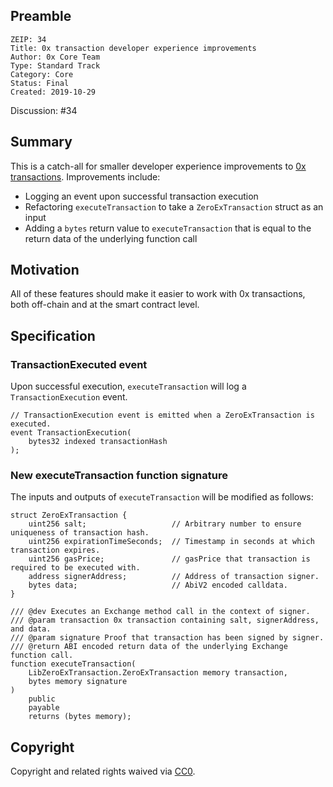 ## Preamble

```
ZEIP: 34
Title: 0x transaction developer experience improvements
Author: 0x Core Team
Type: Standard Track
Category: Core
Status: Final
Created: 2019-10-29
```

Discussion: #34

## Summary
This is a catch-all for smaller developer experience improvements to [0x transactions](https://github.com/0xProject/0x-protocol-specification/blob/master/v2/v2-specification.md#transactions). Improvements include:

- Logging an event upon successful transaction execution
- Refactoring `executeTransaction` to take a `ZeroExTransaction` struct as an input
- Adding a `bytes` return value to `executeTransaction` that is equal to the return data of the underlying function call

## Motivation
All of these features should make it easier to work with 0x transactions, both off-chain and at the smart contract level.

## Specification

### TransactionExecuted event
Upon successful execution, `executeTransaction` will log a `TransactionExecution` event.

```
// TransactionExecution event is emitted when a ZeroExTransaction is executed.
event TransactionExecution(
    bytes32 indexed transactionHash
);
```

### New executeTransaction function signature
The inputs and outputs of `executeTransaction` will be modified as follows:

```
struct ZeroExTransaction {
    uint256 salt;                   // Arbitrary number to ensure uniqueness of transaction hash.
    uint256 expirationTimeSeconds;  // Timestamp in seconds at which transaction expires.
    uint256 gasPrice;               // gasPrice that transaction is required to be executed with.
    address signerAddress;          // Address of transaction signer.
    bytes data;                     // AbiV2 encoded calldata.
}

/// @dev Executes an Exchange method call in the context of signer.
/// @param transaction 0x transaction containing salt, signerAddress, and data.
/// @param signature Proof that transaction has been signed by signer.
/// @return ABI encoded return data of the underlying Exchange function call.
function executeTransaction(
    LibZeroExTransaction.ZeroExTransaction memory transaction,
    bytes memory signature
)
    public
    payable
    returns (bytes memory);
```

## Copyright

Copyright and related rights waived via [CC0](https://creativecommons.org/publicdomain/zero/1.0/).

